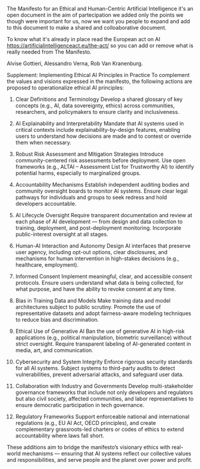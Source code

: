 
The Manifesto for an Ethical and Human-Centric Artificial Intelligence it's an open document
in the aim of partecipation we added only the points we though were important for us, now 
we want you people to expand and add to this document to make a shared and colloaborative document.

To know what it's already in place read the European act on AI https://artificialintelligenceact.eu/the-act/
so you can add or remove what is really needed from The Manifesto.


Alvise Gottieri, Alessandro Verna, Rob Van Kranenburg.



Supplement: Implementing Ethical AI Principles in Practice
To complement the values and visions expressed in the manifesto, the following actions are proposed to operationalize ethical AI principles:

1. Clear Definitions and Terminology
Develop a shared glossary of key concepts (e.g., AI, data sovereignty, ethics) across communities, researchers, and policymakers to ensure clarity and inclusiveness.

2. AI Explainability and Interpretability
Mandate that AI systems used in critical contexts include explainability-by-design features, enabling users to understand how decisions are made and to contest or override them when necessary.

3. Robust Risk Assessment and Mitigation Strategies
Introduce community-centered risk assessments before deployment. Use open frameworks (e.g., ALTAI – Assessment List for Trustworthy AI) to identify potential harms, especially to marginalized groups.

4. Accountability Mechanisms
Establish independent auditing bodies and community oversight boards to monitor AI systems. Ensure clear legal pathways for individuals and groups to seek redress and hold developers accountable.

5. AI Lifecycle Oversight
Require transparent documentation and review at each phase of AI development — from design and data collection to training, deployment, and post-deployment monitoring. Incorporate public-interest oversight at all stages.

6. Human-AI Interaction and Autonomy
Design AI interfaces that preserve user agency, including opt-out options, clear disclosures, and mechanisms for human intervention in high-stakes decisions (e.g., healthcare, employment).

7. Informed Consent
Implement meaningful, clear, and accessible consent protocols. Ensure users understand what data is being collected, for what purpose, and have the ability to revoke consent at any time.

8. Bias in Training Data and Models
Make training data and model architectures subject to public scrutiny. Promote the use of representative datasets and adopt fairness-aware modeling techniques to reduce bias and discrimination.

9. Ethical Use of Generative AI
Ban the use of generative AI in high-risk applications (e.g., political manipulation, biometric surveillance) without strict oversight. Require transparent labeling of AI-generated content in media, art, and communication.

10. Cybersecurity and System Integrity
Enforce rigorous security standards for all AI systems. Subject systems to third-party audits to detect vulnerabilities, prevent adversarial attacks, and safeguard user data.

11. Collaboration with Industry and Governments
Develop multi-stakeholder governance frameworks that include not only developers and regulators but also civil society, affected communities, and labor representatives to ensure democratic participation in tech governance.

12. Regulatory Frameworks
Support enforceable national and international regulations (e.g., EU AI Act, OECD principles), and create complementary grassroots-led charters or codes of ethics to extend accountability where laws fall short.

These additions aim to bridge the manifesto’s visionary ethics with real-world mechanisms — ensuring that AI systems reflect our collective values and responsibilities, and serve people and the planet over power and profit.
